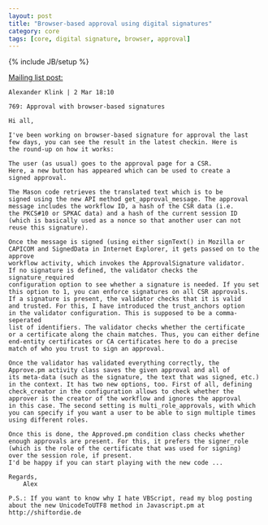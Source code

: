 ```yaml
---
layout: post
title: "Browser-based approval using digital signatures"
category: core
tags: [core, digital signature, browser, approval]
---
```

{% include JB/setup %}

[Mailing list post:](http://permalink.gmane.org/gmane.comp.security.openxpki.devel/76)


	Alexander Klink | 2 Mar 18:10

	769: Approval with browser-based signatures

	Hi all,

	I've been working on browser-based signature for approval the last
	few days, you can see the result in the latest checkin. Here is
	the round-up on how it works:

	The user (as usual) goes to the approval page for a CSR.
	Here, a new button has appeared which can be used to create a
	signed approval.

	The Mason code retrieves the translated text which is to be
	signed using the new API method get_approval_message. The approval
	message includes the workflow ID, a hash of the CSR data (i.e.
	the PKCS#10 or SPKAC data) and a hash of the current session ID
	(which is basically used as a nonce so that another user can not
	reuse this signature).

	Once the message is signed (using either signText() in Mozilla or
	CAPICOM and SignedData in Internet Explorer, it gets passed on to the approve
	workflow activity, which invokes the ApprovalSignature validator.
	If no signature is defined, the validator checks the signature_required
	configuration option to see whether a signature is needed. If you set
	this option to 1, you can enforce signatures on all CSR approvals.
	If a signature is present, the validator checks that it is valid
	and trusted. For this, I have introduced the trust_anchors option
	in the validator configuration. This is supposed to be a comma-seperated
	list of identifiers. The validator checks whether the certificate
	or a certificate along the chain matches. Thus, you can either define
	end-entity certificates or CA certificates here to do a precise
	match of who you trust to sign an approval.

	Once the validator has validated everything correctly, the
	Approve.pm activity class saves the given approval and all of
	its meta-data (such as the signature, the text that was signed, etc.)
	in the context. It has two new options, too. First of all, defining
	check_creator in the configuration allows to check whether the
	approver is the creator of the workflow and ignores the approval
	in this case. The second setting is multi_role_approvals, with which
	you can specify if you want a user to be able to sign multiple times
	using different roles.

	Once this is done, the Approved.pm condition class checks whether
	enough approvals are present. For this, it prefers the signer_role
	(which is the role of the certificate that was used for signing)
	over the session role, if present.
	I'd be happy if you can start playing with the new code ...

	Regards,
	    Alex

	P.S.: If you want to know why I hate VBScript, read my blog posting
	about the new UnicodeToUTF8 method in Javascript.pm at http://shiftordie.de
